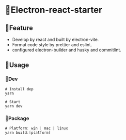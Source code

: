 # 🌈Electron-react-starter

## 🚀Feature

- Develop by react and built by electron-vite.
- Format code style by prettier and eslint.
- configured electron-builder and husky and commitlint.

## 📖Usage

### 🚧Dev

```shell
# Install dep
yarn
```

```shell
# Start
yarn dev
```

### 🧱Package
```shell
# Platform: win | mac | linux
yarn build:[platform]
```
